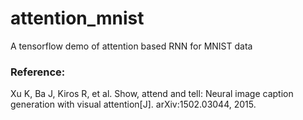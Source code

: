 # attention_mnist

A tensorflow demo of attention based RNN for MNIST data

### Reference: 
Xu K, Ba J, Kiros R, et al. Show, attend and tell: Neural image caption generation with visual attention[J]. arXiv:1502.03044, 2015.
